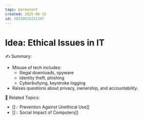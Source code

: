 ```yaml
---
tags: permanent
created: 2025-06-15
id: 20250615231347
---
```


# Idea: Ethical Issues in IT

✍ Summary:
- Misuse of tech includes:
  - Illegal downloads, spyware
  - Identity theft, phishing
  - Cyberbullying, keystroke logging
- Raises questions about privacy, ownership, and accountability.

👀 Related Topics:
- [[💡 Prevention Against Unethical Use]]
- [[💡 Social Impact of Computers]]
